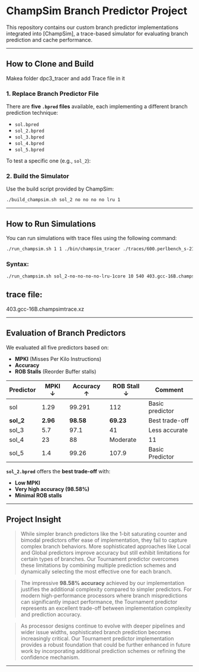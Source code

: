 
#  ChampSim Branch Predictor Project

This repository contains our custom branch predictor implementations integrated into [ChampSim], a trace-based simulator for evaluating branch prediction and cache performance.

---

##  How to Clone and Build



Makea folder dpc3_tracer and  add Trace file in it

### 1. Replace Branch Predictor File

There are **five `.bpred` files** available, each implementing a different branch prediction technique:

- `sol.bpred`
- `sol_2.bpred`
- `sol_3.bpred`
- `sol_4.bpred`
- `sol_5.bpred`

To test a specific one (e.g., `sol_2`):


### 2. Build the Simulator

Use the build script provided by ChampSim:

```bash
./build_champsim.sh sol_2 no no no no lru 1
```



---

## How to Run Simulations

You can run simulations with trace files using the following command:

```bash
./run_champsim.sh 1 1 ./bin/champsim_tracer ./traces/600.perlbench_s-210B.champsimtrace.xz
```

### Syntax:

```bash
./run_champsim.sh sol_2-no-no-no-no-lru-1core 10 540 403.gcc-16B.champsimtrace.xz
```

## trace file:
 403.gcc-16B.champsimtrace.xz

---

## Evaluation of Branch Predictors

We evaluated all five predictors based on:

- **MPKI** (Misses Per Kilo Instructions)  
- **Accuracy**
- **ROB Stalls** (Reorder Buffer stalls)

| Predictor | MPKI ↓ | Accuracy ↑ | ROB Stall ↓ | Comment                        |
|-----------|--------|------------|-------------|--------------------------------|
| sol    | 1.29 | 99.291  | 112        | Basic predictor                |
| **sol_2** | **2.96**| **98.58** | **69.23**     |  Best trade-off              |
| sol_3     | 5.7    | 97.1     | 41    | Less accurate                  |
| sol_4     | 23 | 88| Moderate    | 11  | least rob but very less accuracy   |
| sol_5     | 1.4  | 99.26    |   107.9      | Basic Predictor   |

 **`sol_2.bpred`** offers the **best trade-off** with:

- **Low MPKI**
- **Very high accuracy (98.58%)**
- **Minimal ROB stalls**

---

##  Project Insight

> While simpler branch predictors like the 1-bit saturating counter and bimodal predictors offer ease of implementation, they fail to capture complex branch behaviors. More sophisticated approaches like Local and Global predictors improve accuracy but still exhibit limitations for certain types of branches. Our Tournament predictor overcomes these limitations by combining multiple prediction schemes and dynamically selecting the most effective one for each branch.

> The impressive **98.58% accuracy** achieved by our implementation justifies the additional complexity compared to simpler predictors. For modern high-performance processors where branch mispredictions can significantly impact performance, the Tournament predictor represents an excellent trade-off between implementation complexity and prediction accuracy.

> As processor designs continue to evolve with deeper pipelines and wider issue widths, sophisticated branch prediction becomes increasingly critical. Our Tournament predictor implementation provides a robust foundation that could be further enhanced in future work by incorporating additional prediction schemes or refining the confidence mechanism.

---


